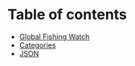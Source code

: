 # Table of contents

* [Global Fishing Watch](README.md)
* [Categories](categories.md)
* [JSON](json.md)
